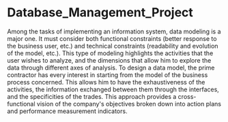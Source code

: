 # Database_Management_Project

Among the tasks of implementing an information system, data modeling is a major 
one. It must consider both functional constraints (better response to the business 
user, etc.) and technical constraints (readability and evolution of the model, etc.). This 
type of modeling highlights the activities that the user wishes to analyze, and the 
dimensions that allow him to explore the data through different axes of analysis.
To design a data model, the prime contractor has every interest in starting from the 
model of the business process concerned. This allows him to have the exhaustiveness 
of the activities, the information exchanged between them through the interfaces, 
and the specificities of the trades.
This approach provides a cross-functional vision of the company's objectives broken 
down into action plans and performance measurement indicators.